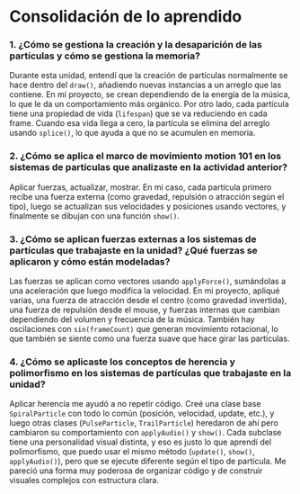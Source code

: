 # Consolidación de lo aprendido
### 1. ¿Cómo se gestiona la creación y la desaparición de las partículas y cómo se gestiona la memoria?

Durante esta unidad, entendí que la creación de partículas normalmente se hace dentro del `draw()`, añadiendo nuevas instancias a un arreglo que las contiene. En mi proyecto, se crean dependiendo de la energía de la música, lo que le da un comportamiento más orgánico. Por otro lado, cada partícula tiene una propiedad de vida (`lifespan`) que se va reduciendo en cada frame. Cuando esa vida llega a cero, la partícula se elimina del arreglo usando `splice()`, lo que ayuda a que no se acumulen en memoria.

### 2. ¿Cómo se aplica el marco de movimiento motion 101 en los sistemas de partículas que analizaste en la actividad anterior?

Aplicar fuerzas, actualizar, mostrar. En mi caso, cada partícula primero recibe una fuerza externa (como gravedad, repulsión o atracción según el tipo), luego se actualizan sus velocidades y posiciones usando vectores, y finalmente se dibujan con una función `show()`.

### 3. ¿Cómo se aplican fuerzas externas a los sistemas de partículas que trabajaste en la unidad? ¿Qué fuerzas se aplicaron y cómo están modeladas?

Las fuerzas se aplican como vectores usando `applyForce()`, sumándolas a una aceleración que luego modifica la velocidad. En mi proyecto, apliqué varias, una fuerza de atracción desde el centro (como gravedad invertida), una fuerza de repulsión desde el mouse, y fuerzas internas que cambian dependiendo del volumen y frecuencia de la música. También hay oscilaciones con `sin(frameCount)` que generan movimiento rotacional, lo que también se siente como una fuerza suave que hace girar las partículas.

### 4. ¿Cómo se aplicaste los conceptos de herencia y polimorfismo en los sistemas de partículas que trabajaste en la unidad?

Aplicar herencia me ayudó a no repetir código. Creé una clase base `SpiralParticle` con todo lo común (posición, velocidad, update, etc.), y luego otras clases (`PulseParticle`, `TrailParticle`) heredaron de ahí pero cambiaron su comportamiento con `applyAudio()` y `show()`. Cada subclase tiene una personalidad visual distinta, y eso es justo lo que aprendí del polimorfismo, que puedo usar el mismo método (`update()`, `show()`, `applyAudio()`), pero que se ejecute diferente según el tipo de partícula. Me pareció una forma muy poderosa de organizar código y de construir visuales complejos con estructura clara.


